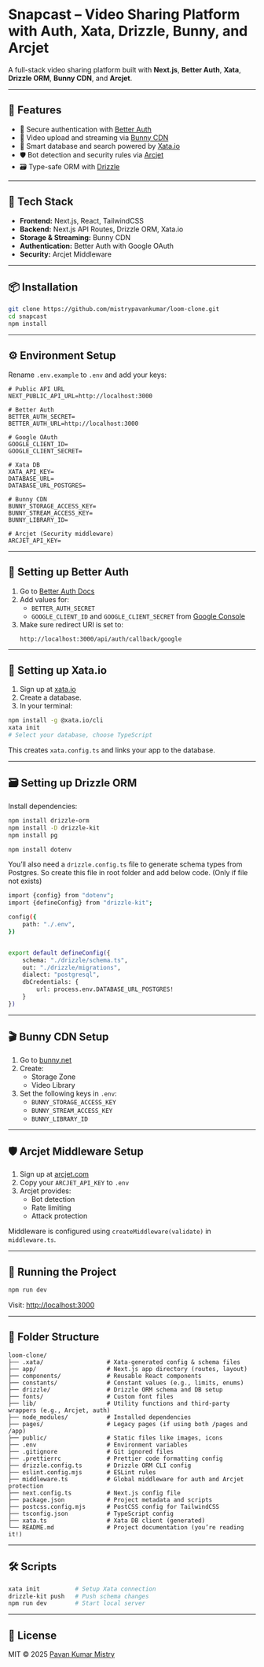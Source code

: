 # Snapcast – Video Sharing Platform with Auth, Xata, Drizzle, Bunny, and Arcjet

A full-stack video sharing platform built with **Next.js**, **Better Auth**, **Xata**, **Drizzle ORM**, **Bunny CDN**, and **Arcjet**.

---

## 🚀 Features

- 🔐 Secure authentication with [Better Auth](https://www.better-auth.com/)
- 🎥 Video upload and streaming via [Bunny CDN](https://bunny.net/)
- 🧠 Smart database and search powered by [Xata.io](https://xata.io/)
- 🛡️ Bot detection and security rules via [Arcjet](https://arcjet.com/)
- 🗃️ Type-safe ORM with [Drizzle](https://orm.drizzle.team/)

---

## 🧩 Tech Stack

- **Frontend:** Next.js, React, TailwindCSS
- **Backend:** Next.js API Routes, Drizzle ORM, Xata.io
- **Storage & Streaming:** Bunny CDN
- **Authentication:** Better Auth with Google OAuth
- **Security:** Arcjet Middleware

---

## 📦 Installation

```bash
git clone https://github.com/mistrypavankumar/loom-clone.git
cd snapcast
npm install
```

---

## ⚙️ Environment Setup

Rename `.env.example` to `.env` and add your keys:

```env
# Public API URL
NEXT_PUBLIC_API_URL=http://localhost:3000

# Better Auth
BETTER_AUTH_SECRET=
BETTER_AUTH_URL=http://localhost:3000

# Google OAuth
GOOGLE_CLIENT_ID=
GOOGLE_CLIENT_SECRET=

# Xata DB
XATA_API_KEY=
DATABASE_URL=
DATABASE_URL_POSTGRES=

# Bunny CDN
BUNNY_STORAGE_ACCESS_KEY=
BUNNY_STREAM_ACCESS_KEY=
BUNNY_LIBRARY_ID=

# Arcjet (Security middleware)
ARCJET_API_KEY=
```

---

## 🔐 Setting up Better Auth

1. Go to [Better Auth Docs](https://www.better-auth.com/docs/installation#set-environment-variables)
2. Add values for:
   - `BETTER_AUTH_SECRET`
   - `GOOGLE_CLIENT_ID` and `GOOGLE_CLIENT_SECRET` from [Google Console](https://console.developers.google.com)
3. Make sure redirect URI is set to:
   ```
   http://localhost:3000/api/auth/callback/google
   ```

---

## 🧠 Setting up Xata.io

1. Sign up at [xata.io](https://xata.io/)
2. Create a database.
3. In your terminal:

```bash
npm install -g @xata.io/cli
xata init
# Select your database, choose TypeScript
```

This creates `xata.config.ts` and links your app to the database.

---

## 🗃️ Setting up Drizzle ORM

Install dependencies:

```bash
npm install drizzle-orm
npm install -D drizzle-kit
npm install pg
```

```bash
npm install dotenv
```

You’ll also need a `drizzle.config.ts` file to generate schema types from Postgres. So create this file in root folder and add below code. (Only if file not exists)

```bash
import {config} from "dotenv";
import {defineConfig} from "drizzle-kit";

config({
    path: "./.env",
})


export default defineConfig({
    schema: "./drizzle/schema.ts",
    out: "./drizzle/migrations",
    dialect: "postgresql",
    dbCredentials: {
        url: process.env.DATABASE_URL_POSTGRES!
    }
})

```


---

## 🎬 Bunny CDN Setup

1. Go to [bunny.net](https://bunny.net)
2. Create:
   - Storage Zone
   - Video Library
3. Set the following keys in `.env`:
   - `BUNNY_STORAGE_ACCESS_KEY`
   - `BUNNY_STREAM_ACCESS_KEY`
   - `BUNNY_LIBRARY_ID`

---

## 🛡️ Arcjet Middleware Setup

1. Sign up at [arcjet.com](https://arcjet.com)
2. Copy your `ARCJET_API_KEY` to `.env`
3. Arcjet provides:
   - Bot detection
   - Rate limiting
   - Attack protection

Middleware is configured using `createMiddleware(validate)` in `middleware.ts`.

---

## 🧪 Running the Project

```bash
npm run dev
```

Visit: [http://localhost:3000](http://localhost:3000)

---

## 📁 Folder Structure

```
loom-clone/
├── .xata/                  # Xata-generated config & schema files
├── app/                    # Next.js app directory (routes, layout)
├── components/             # Reusable React components
├── constants/              # Constant values (e.g., limits, enums)
├── drizzle/                # Drizzle ORM schema and DB setup
├── fonts/                  # Custom font files
├── lib/                    # Utility functions and third-party wrappers (e.g., Arcjet, auth)
├── node_modules/           # Installed dependencies
├── pages/                  # Legacy pages (if using both /pages and /app)
├── public/                 # Static files like images, icons
├── .env                    # Environment variables
├── .gitignore              # Git ignored files
├── .prettierrc             # Prettier code formatting config
├── drizzle.config.ts       # Drizzle ORM CLI config
├── eslint.config.mjs       # ESLint rules
├── middleware.ts           # Global middleware for auth and Arcjet protection
├── next.config.ts          # Next.js config file
├── package.json            # Project metadata and scripts
├── postcss.config.mjs      # PostCSS config for TailwindCSS
├── tsconfig.json           # TypeScript config
├── xata.ts                 # Xata DB client (generated)
└── README.md               # Project documentation (you’re reading it!)
```

---

## 🛠️ Scripts

```bash
xata init          # Setup Xata connection
drizzle-kit push   # Push schema changes
npm run dev        # Start local server
```

---

## 📜 License

MIT © 2025 [Pavan Kumar Mistry](https://github.com/mistrypavankumar)
